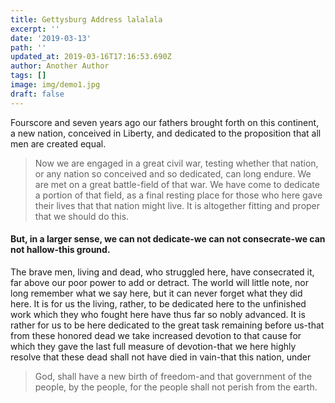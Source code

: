 ```yaml
---
title: Gettysburg Address lalalala
excerpt: ''
date: '2019-03-13'
path: ''
updated_at: 2019-03-16T17:16:53.690Z
author: Another Author
tags: []
image: img/demo1.jpg
draft: false
---
```

Fourscore and seven years ago our fathers brought forth on this continent, a new nation, conceived in Liberty, and dedicated to the proposition that all men are created equal.

> Now we are engaged in a great civil war, testing whether that nation, or any nation so conceived and so dedicated, can long endure. We are met on a great battle\-field of that war. We have come to dedicate a portion of that field, as a final resting place for those who here gave their lives that that nation might live. It is altogether fitting and proper that we should do this.

#### But, in a larger sense, we can not dedicate\-we can not consecrate\-we can not hallow\-this ground.

The brave men, living and dead, who struggled here, have consecrated it, far above our poor power to add or detract. The world will little note, nor long remember what we say here, but it can never forget what they did here. It is for us the living, rather, to be dedicated here to the unfinished work which they who fought here have thus far so nobly advanced. It is rather for us to be here dedicated to the great task remaining before us\-that from these honored dead we take increased devotion to that cause for which they gave the last full measure of devotion\-that we here highly resolve that these dead shall not have died in vain\-that this nation, under 

> God, shall have a new birth of freedom\-and that government of the people, by the people, for the people shall not perish from the earth.
